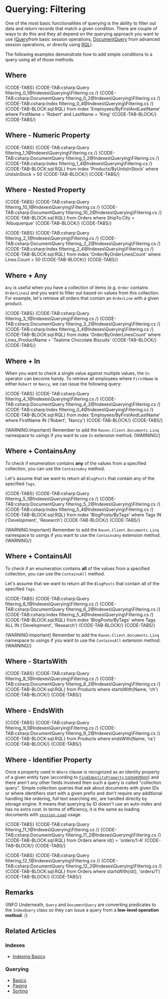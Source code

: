 # Querying: Filtering

One of the most basic functionalities of querying is the ability to filter out data and return records that match a given condition. There are couple of ways to do this and they all depend on the querying approach you want to use ([Query](../../client-api/session/querying/how-to-query)from basic session operations, [DocumentQuery](../../client-api/session/querying/document-query/what-is-document-query) from advanced session operations, or directly using [RQL](../../indexes/querying/what-is-rql)).  

The following examples demonstrate how to add simple conditions to a query using all of those methods.

## Where

{CODE-TABS}
{CODE-TAB:csharp:Query filtering_0_1@Indexes\Querying\Filtering.cs /}
{CODE-TAB:csharp:DocumentQuery filtering_0_2@Indexes\Querying\Filtering.cs /}
{CODE-TAB:csharp:Index filtering_0_4@Indexes\Querying\Filtering.cs  /}
{CODE-TAB-BLOCK:sql:RQL}
from index 'Employees/ByFirstAndLastName'
where FirstName = 'Robert' and LastName = 'King'
{CODE-TAB-BLOCK/}
{CODE-TABS/}

## Where - Numeric Property

{CODE-TABS}
{CODE-TAB:csharp:Query filtering_1_1@Indexes\Querying\Filtering.cs /}
{CODE-TAB:csharp:DocumentQuery filtering_1_2@Indexes\Querying\Filtering.cs /}
{CODE-TAB:csharp:Index filtering_1_4@Indexes\Querying\Filtering.cs /}
{CODE-TAB-BLOCK:sql:RQL}
from index 'Products/ByUnitsInStock'
where UnitsInStock > 50
{CODE-TAB-BLOCK/}
{CODE-TABS/}

## Where - Nested Property

{CODE-TABS}
{CODE-TAB:csharp:Query filtering_10_1@Indexes\Querying\Filtering.cs /}
{CODE-TAB:csharp:DocumentQuery filtering_10_2@Indexes\Querying\Filtering.cs /}
{CODE-TAB-BLOCK:sql:RQL}
from Orders
where ShipTo.City = 'Albuquerque'
{CODE-TAB-BLOCK/}
{CODE-TABS/}

{CODE-TABS}
{CODE-TAB:csharp:Query filtering_2_1@Indexes\Querying\Filtering.cs /}
{CODE-TAB:csharp:DocumentQuery filtering_2_2@Indexes\Querying\Filtering.cs /}
{CODE-TAB:csharp:Index filtering_2_4@Indexes\Querying\Filtering.cs /}
{CODE-TAB-BLOCK:sql:RQL}
from index 'Order/ByOrderLinesCount'
where Lines.Count > 50
{CODE-TAB-BLOCK/}
{CODE-TABS/}

## Where + Any

`Any` is useful when you have a collection of items (e.g. `Order` contains `OrderLines`) and you want to filter out based on values from this collection. For example, let's retrieve all orders that contain an `OrderLine` with a given product.

{CODE-TABS}
{CODE-TAB:csharp:Query filtering_3_1@Indexes\Querying\Filtering.cs /}
{CODE-TAB:csharp:DocumentQuery filtering_3_2@Indexes\Querying\Filtering.cs /}
{CODE-TAB:csharp:Index filtering_3_4@Indexes\Querying\Filtering.cs /}
{CODE-TAB-BLOCK:sql:RQL}
from index 'Order/ByOrderLinesCount'
where Lines_ProductName = 'Teatime Chocolate Biscuits'
{CODE-TAB-BLOCK/}
{CODE-TABS/}

## Where + In

When you want to check a single value against multiple values, the `In` operator can become handy. To retrieve all employees where `FirstName` is either `Robert` or `Nancy`, we can issue the following query:

{CODE-TABS}
{CODE-TAB:csharp:Query filtering_4_1@Indexes\Querying\Filtering.cs /}
{CODE-TAB:csharp:DocumentQuery filtering_4_2@Indexes\Querying\Filtering.cs /}
{CODE-TAB:csharp:Index filtering_0_4@Indexes\Querying\Filtering.cs /}
{CODE-TAB-BLOCK:sql:RQL}
from index 'Employees/ByFirstAndLastName'
where FirstName IN ('Robert', 'Nancy')
{CODE-TAB-BLOCK/}
{CODE-TABS/}

{WARNING:Important}
Remember to add the `Raven.Client.Documents.Linq` namespace to usings if you want to use `In` extension method.
{WARNING/}

## Where + ContainsAny

To check if enumeration contains **any** of the values from a specified collection, you can use the `ContainsAny` method.

Let's assume that we want to return all `BlogPosts` that contain any of the specified `Tags`.

{CODE-TABS}
{CODE-TAB:csharp:Query filtering_5_1@Indexes\Querying\Filtering.cs /}
{CODE-TAB:csharp:DocumentQuery filtering_5_2@Indexes\Querying\Filtering.cs /}
{CODE-TAB:csharp:Index filtering_5_4@Indexes\Querying\Filtering.cs /}
{CODE-TAB-BLOCK:sql:RQL}
from index 'BlogPosts/ByTags'
where Tags IN ('Development', 'Research')
{CODE-TAB-BLOCK/}
{CODE-TABS/}

{WARNING:Important}
Remember to add the `Raven.Client.Documents.Linq` namespace to usings if you want to use the `ContainsAny` extension method.
{WARNING/}

## Where + ContainsAll

To check if an enumeration contains **all** of the values from a specified collection, you can use the `ContainsAll` method.

Let's assume that we want to return all the `BlogPosts` that contain all of the specified `Tags`.

{CODE-TABS}
{CODE-TAB:csharp:Query filtering_6_1@Indexes\Querying\Filtering.cs /}
{CODE-TAB:csharp:DocumentQuery filtering_6_2@Indexes\Querying\Filtering.cs /}
{CODE-TAB:csharp:Index filtering_5_4@Indexes\Querying\Filtering.cs /}
{CODE-TAB-BLOCK:sql:RQL}
from index 'BlogPosts/ByTags'
where Tags ALL IN ('Development', 'Research')
{CODE-TAB-BLOCK/}
{CODE-TABS/}

{WARNING:Important}
Remember to add the `Raven.Client.Documents.Linq` namespace to usings if you want to use the `ContainsAll` extension method.
{WARNING/}

## Where - StartsWith

{CODE-TABS}
{CODE-TAB:csharp:Query filtering_8_1@Indexes\Querying\Filtering.cs /}
{CODE-TAB:csharp:DocumentQuery filtering_8_2@Indexes\Querying\Filtering.cs /}
{CODE-TAB-BLOCK:sql:RQL}
from Products 
where startsWith(Name, 'ch')
{CODE-TAB-BLOCK/}
{CODE-TABS/}

## Where - EndsWith

{CODE-TABS}
{CODE-TAB:csharp:Query filtering_9_1@Indexes\Querying\Filtering.cs /}
{CODE-TAB:csharp:DocumentQuery filtering_9_2@Indexes\Querying\Filtering.cs /}
{CODE-TAB-BLOCK:sql:RQL}
from Products 
where endsWith(Name, 'ra')
{CODE-TAB-BLOCK/}
{CODE-TABS/}

## Where - Identifier Property

Once a property used in `Where` clause is recognized as an identity property of a given entity type (according to [`FindIdentityProperty` convention](../../client-api/configuration/identifier-generation/global#findidentityproperty))
and there aren't any other fields involved then such a query is called "collection query". Simple collection queries that ask about documents with given IDs or where identifiers start with a given prefix
and don't require any additional handling like ordering, full text searching etc, are handled directly by storage engine. It means that querying by ID doesn't use an auto-index and has no extra cost. In terms of efficiency, it is the same as
loading documents with [`session.Load`](../../client-api/session/loading-entities) usage.


{CODE-TABS}
{CODE-TAB:csharp:Query filtering_11_1@Indexes\Querying\Filtering.cs /}
{CODE-TAB:csharp:DocumentQuery filtering_11_2@Indexes\Querying\Filtering.cs /}
{CODE-TAB-BLOCK:sql:RQL}
from Orders
where id() = 'orders/1-A'
{CODE-TAB-BLOCK/}
{CODE-TABS/}

{CODE-TABS}
{CODE-TAB:csharp:Query filtering_12_1@Indexes\Querying\Filtering.cs /}
{CODE-TAB:csharp:DocumentQuery filtering_12_2@Indexes\Querying\Filtering.cs /}
{CODE-TAB-BLOCK:sql:RQL}
from Orders
where startsWith(id(), 'orders/1')
{CODE-TAB-BLOCK/}
{CODE-TABS/}


## Remarks

{INFO Underneath, `Query` and `DocumentQuery` are converting predicates to the `IndexQuery` class so they can issue a query from a **low-level operation method**. /}

## Related Articles

### Indexes

- [Indexing Basics](../../indexes/indexing-basics)

### Querying

- [Basics](../../indexes/querying/basics)
- [Paging](../../indexes/querying/paging)
- [Sorting](../../indexes/querying/sorting)
